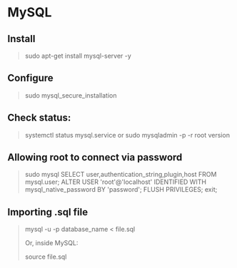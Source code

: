 # MySQL

## Install

> sudo apt-get install mysql-server -y

## Configure

> sudo mysql_secure_installation

## Check status:

> systemctl status mysql.service
or
> sudo mysqladmin -p -r root version

## Allowing root to connect via password

> sudo mysql
> SELECT user,authentication_string,plugin,host FROM mysql.user;
> ALTER USER 'root'@'localhost' IDENTIFIED WITH mysql_native_password BY 'password';
> FLUSH PRIVILEGES;
> exit;

## Importing .sql file

> mysql -u <user> -p database_name < file.sql
>  
> Or, inside MySQL:
>  
> source file.sql
